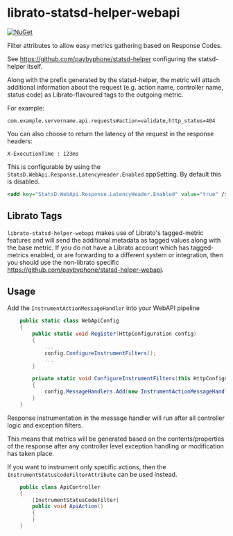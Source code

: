 # librato-statsd-helper-webapi

[![NuGet](https://img.shields.io/nuget/v/librato-statsd-helper-webapi.svg)](https://www.nuget.org/packages/librato-statsd-helper-webapi/)

Filter attributes to allow easy metrics gathering based on Response Codes.

See https://github.com/paybyphone/statsd-helper configuring the statsd-helper itself.

Along with the prefix generated by the statsd-helper, the metric will attach additional information about the request (e.g. action name, controller name, status code) as
Librato-flavoured tags to the outgoing metric.

For example:
```
com.example.servername.api.requests#action=validate,http_status=404
```

You can also choose to return the latency of the request in the response headers:

```
X-ExecutionTime : 123ms
```

This is configurable by using the `StatsD.WebApi.Response.LatencyHeader.Enabled` appSetting. By default this is disabled.

```xml
<add key="StatsD.WebApi.Response.LatencyHeader.Enabled" value="true" />
```

## Librato Tags

`librato-statsd-helper-webapi` makes use of Librato's tagged-metric features and will send the additional metadata as tagged values along with the base metric. If you do not have
a Librato account which has tagged-metrics enabled, or are forwarding to a different system or integration, then you should use the non-librato specific https://github.com/paybyphone/statsd-helper-webapi.

## Usage

Add the `InstrumentActionMessageHandler` into your WebAPI pipeline

```csharp
    public static class WebApiConfig
    {
        public static void Register(HttpConfiguration config)
        {
            ...
            config.ConfigureInstrumentFilters();
            ...
        }

        private static void ConfigureInstrumentFilters(this HttpConfiguration config)
        {
            config.MessageHandlers.Add(new InstrumentActionMessageHandler());
        }
    }
```

Response instrumentation in the message handler will run after all controller logic and exception filters.

This means that metrics will be generated based on the contents/properties of the response after any controller level exception handling or modification has taken place.

If you want to instrument only specific actions, then the `InstrumentStatusCodeFilterAttribute` can be used instead.

```csharp
    public class ApiController
    {
        [InstrumentStatusCodeFilter]
        public void ApiAction()
        {
        }
    }
```
